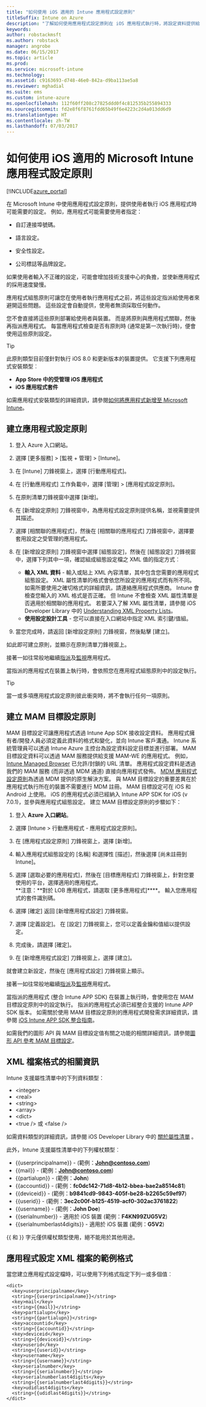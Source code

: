 ```yaml
---
title: "如何使用 iOS 適用的 Intune 應用程式設定原則"
titleSuffix: Intune on Azure
description: "了解如何使用應用程式設定原則在 iOS 應用程式執行時，將設定資料提供給該應用程式。"
keywords: 
author: robstackmsft
ms.author: robstack
manager: angrobe
ms.date: 06/15/2017
ms.topic: article
ms.prod: 
ms.service: microsoft-intune
ms.technology: 
ms.assetid: c9163693-d748-46e0-842a-d9ba113ae5a8
ms.reviewer: mghadial
ms.suite: ems
ms.custom: intune-azure
ms.openlocfilehash: 112f60ff208c27825ddd0f4c812535b255894333
ms.sourcegitcommit: fd2e8f6f8761fdd65b49f6e4223c2d4a013dd6d9
ms.translationtype: HT
ms.contentlocale: zh-TW
ms.lasthandoff: 07/03/2017
---
```

# <a name="how-to-use-microsoft-intune-app-configuration-policies-for-ios"></a>如何使用 iOS 適用的 Microsoft Intune 應用程式設定原則

[!INCLUDE[azure_portal](./includes/azure_portal.md)]

在 Microsoft Intune 中使用應用程式設定原則，提供使用者執行 iOS 應用程式時可能需要的設定。 例如，應用程式可能需要使用者指定：

-   自訂連接埠號碼。

-   語言設定。

-   安全性設定。

-   公司標誌等品牌設定。

如果使用者輸入不正確的設定，可能會增加技術支援中心的負擔，並使新應用程式的採用速度變慢。

應用程式組態原則可讓您在使用者執行應用程式之前，將這些設定指派給使用者來避開這些問題。 這些設定會自動提供，使用者無須採取任何動作。

您不會直接將這些原則部署給使用者與裝置。 而是將原則與應用程式關聯，然後再指派應用程式。 每當應用程式檢查是否有原則時 (通常是第一次執行時)，便會使用這些原則設定。

> [!TIP]
> 此原則類型目前僅針對執行 iOS 8.0 和更新版本的裝置提供。 它支援下列應用程式安裝類型︰
>
> -   **App Store 中的受管理 iOS 應用程式**
> -   **iOS 應用程式套件**
>
> 如需應用程式安裝類型的詳細資訊，請參閱[如何將應用程式新增至 Microsoft Intune](apps-add.md)。

## <a name="create-an-app-configuration-policy"></a>建立應用程式設定原則

1. 登入 Azure 入口網站。
2. 選擇 [更多服務]  >  [監視 + 管理]  >  [Intune]。
3. 在 [Intune] 刀鋒視窗上，選擇 [行動應用程式]。
1.  在 [行動應用程式] 工作負載中，選擇 [管理] > [應用程式設定原則]。

2.  在原則清單刀鋒視窗中選擇 [新增]。

3.  在 [新增設定原則] 刀鋒視窗中，為應用程式設定原則提供名稱，並視需要提供其描述。
4.  選擇 [相關聯的應用程式]，然後在 [相關聯的應用程式] 刀鋒視窗中，選擇要套用設定之受管理的應用程式。
5.  在 [新增設定原則] 刀鋒視窗中選擇 [組態設定]，然後在 [組態設定] 刀鋒視窗中，選擇下列其中一項，確認組成組態設定檔之 XML 值的指定方式︰
    - **輸入 XML 資料** - 輸入或貼上 XML 內容清單，其中包含您需要的應用程式組態設定。 XML 屬性清單的格式會依您所設定的應用程式而有所不同。 如需所要使用之確切格式的詳細資訊，請連絡應用程式供應商。
    Intune 會檢查您輸入的 XML 格式是否正確。 但 Intune 不會檢查 XML 屬性清單是否適用於相關聯的應用程式。
    若要深入了解 XML 屬性清單，請參閱 iOS Developer Library 中的 [Understanding XML Property Lists](https://developer.apple.com/library/ios/documentation/Cocoa/Conceptual/PropertyLists/UnderstandXMLPlist/UnderstandXMLPlist.html)。
    - **使用設定設計工具** - 您可以直接在入口網站中指定 XML 索引鍵/值組。
8. 當您完成時，請返回 [新增設定原則] 刀鋒視窗，然後點擊 [建立]。

如此即可建立原則，並顯示在原則清單刀鋒視窗上。

接著一如往常般地繼續[指派](apps-deploy.md)及[監視](apps-monitor.md)應用程式。

當指派的應用程式在裝置上執行時，會依照您在應用程式組態原則中的設定執行。

> [!TIP]
> 當一或多項應用程式設定原則彼此衝突時，將不會執行任何一項原則。

## <a name="create-a-mam-targeted-configuration-policy"></a>建立 MAM 目標設定原則
MAM 目標設定可讓應用程式透過 Intune App SDK 接收設定資料。 應用程式擁有者/開發人員必須定義此資料的格式和變化，並向 Intune 客戶溝通。 Intune 系統管理員可以透過 Intune Azure 主控台為設定資料設定目標並進行部署。 MAM 目標設定資料可以透過 MAM 服務提供給支援 MAM-WE 的應用程式。 例如，[Intune Managed Browser](https://docs.microsoft.com/intune/app-configuration-managed-browser) 已允許/封鎖的 URL 清單。 應用程式設定資料是透過我們的 MAM 服務 (而非透過 MDM 通道) 直接向應用程式發佈。 [MDM 應用程式設定原則](https://docs.microsoft.com/intune/app-configuration-policies-use-ios#create-an-app-configuration-policy)為透過 MDM 提供的原生解決方案。 與 MAM 目標設定的重要差異在於應用程式執行所在的裝置不需要進行 MDM 註冊。 MAM 目標設定可在 iOS 和 Android 上使用。 iOS 的應用程式必須已經納入 Intune APP SDK for iOS (v 7.0.1)，並參與應用程式組態設定。 建立 MAM 目標設定原則的步驟如下： 

1. 登入 **Azure 入口網站**。

2. 選擇 [Intune > 行動應用程式 - 應用程式設定原則]。

3. 在 [應用程式設定原則] 刀鋒視窗上，選擇 [新增]。

4. 輸入應用程式組態設定的 [名稱] 和選擇性 [描述]，然後選擇 [尚未註冊到 Intune]。

5. 選擇 [選取必要的應用程式]，然後在 [目標應用程式] 刀鋒視窗上，針對您要使用的平台，選擇適用的應用程式。 <br>
**注意：**對於 LOB 應用程式，請選取 [更多應用程式]****。 輸入您應用程式的套件識別碼。

6. 選擇 [確定] 返回 [新增應用程式設定] 刀鋒視窗。

7. 選擇 [定義設定]。 在 [設定] 刀鋒視窗上，您可以定義金鑰和值組以提供設定。

8. 完成後，請選擇 [確定]。

9. 在 [新增應用程式設定] 刀鋒視窗上，選擇 [建立]。

就會建立新設定，然後在 [應用程式設定] 刀鋒視窗上顯示。

接著一如往常般地繼續[指派](apps-deploy.md)及[監視](apps-monitor.md)應用程式。

當指派的應用程式 (整合 Intune APP SDK) 在裝置上執行時，會使用您在 MAM 目標設定原則中的設定執行。 指派的應用程式必須已經整合支援的 Intune APP SDK 版本。 如需關於使用 MAM 目標設定原則的應用程式開發需求詳細資訊，請參閱 [iOS Intune APP SDK 整合指南](https://docs.microsoft.com/intune/app-sdk-ios)。

如需我們的圖形 API 與 MAM 目標設定值有關之功能的相關詳細資訊，請參閱[圖形 API 參考 MAM 目標設定](https://graph.microsoft.io/docs/api-reference/beta/api/intune_mam_targetedmanagedappconfiguration_create)。

## <a name="information-about-the-xml-file-format"></a>XML 檔案格式的相關資訊

Intune 支援屬性清單中的下列資料類型：

- &lt;integer&gt;
- &lt;real&gt;
- &lt;string&gt;
- &lt;array&gt;
- &lt;dict&gt;
- &lt;true /&gt; 或 &lt;false /&gt;

如需資料類型的詳細資訊，請參閱 iOS Developer Library 中的 [關於屬性清單](https://developer.apple.com/library/ios/documentation/Cocoa/Conceptual/PropertyLists/AboutPropertyLists/AboutPropertyLists.html) 。

此外，Intune 支援屬性清單中的下列權杖類型︰
- \{\{userprincipalname\}\} - (範例：**John@contoso.com**)
- \{\{mail\}\} - (範例：**John@contoso.com**)
- \{\{partialupn\}\} - (範例：**John**)
- \{\{accountid\}\} - (範例：**fc0dc142-71d8-4b12-bbea-bae2a8514c81**)
- \{\{deviceid\}\} - (範例：**b9841cd9-9843-405f-be28-b2265c59ef97**)
- \{\{userid\}\} - (範例：**3ec2c00f-b125-4519-acf0-302ac3761822**)
- \{\{username\}\} - (範例：**John Doe**)
- \{\{serialnumber\}\} - 適用於 iOS 裝置 (範例：**F4KN99ZUG5V2**)
- \{\{serialnumberlast4digits\}\} - 適用於 iOS 裝置 (範例：**G5V2**)

\{\{ 和 \}\} 字元僅供權杖類型使用，絕不能用於其他用途。

## <a name="example-format-for-an-app-configuration-xml-file"></a>應用程式設定 XML 檔案的範例格式

當您建立應用程式設定檔時，可以使用下列格式指定下列一或多個值︰

```
<dict>
  <key>userprincipalname</key>
  <string>{{userprincipalname}}</string>
  <key>mail</key>
  <string>{{mail}}</string>
  <key>partialupn</key>
  <string>{{partialupn}}</string>
  <key>accountid</key>
  <string>{{accountid}}</string>
  <key>deviceid</key>
  <string>{{deviceid}}</string>
  <key>userid</key>
  <string>{{userid}}</string>
  <key>username</key>
  <string>{{username}}</string>
  <key>serialnumber</key>
  <string>{{serialnumber}}</string>
  <key>serialnumberlast4digits</key>
  <string>{{serialnumberlast4digits}}</string>
  <key>udidlast4digits</key>
  <string>{{udidlast4digits}}</string>
</dict>

```
